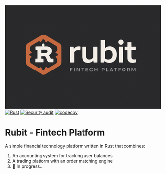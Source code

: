 ![Rubit - Fintech Platform logo](images/rubit.png)
[![Rust](https://github.com/Spartan09/rubit/actions/workflows/general.yml/badge.svg?branch=main)](https://github.com/Spartan09/rubit/actions/workflows/general.yml)
[![Security audit](https://github.com/Spartan09/rubit/actions/workflows/audit.yml/badge.svg)](https://github.com/Spartan09/rubit/actions/workflows/audit.yml)
[![codecov](https://codecov.io/github/Spartan09/rubit/graph/badge.svg?token=2TFC44HRTK)](https://codecov.io/github/Spartan09/rubit)


# Rubit - Fintech Platform

A simple financial technology platform written in Rust that combines:

1. An accounting system for tracking user balances
2. A trading platform with an order matching engine
3. 🚧 In progress..
